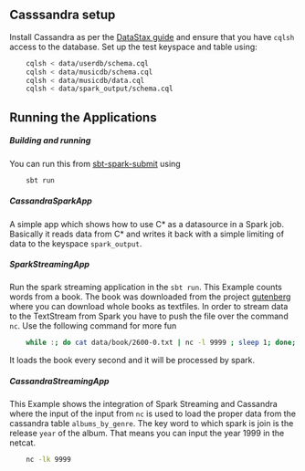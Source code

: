 ## Casssandra setup

Install Cassandra as per the [DataStax guide](http://docs.datastax.com/en/landing_page/doc/landing_page/current.html)
and ensure that you have `cqlsh` access to the database. Set up the test keyspace and table using:

```bash
    cqlsh < data/userdb/schema.cql
    cqlsh < data/musicdb/schema.cql
    cqlsh < data/musicdb/data.cql
    cqlsh < data/spark_output/schema.cql
```




## Running the Applications
##### Building and running
You can run this from [sbt-spark-submit](https://github.com/saurfang/sbt-spark-submit) using

```bash
    sbt run
```

##### CassandraSparkApp
A simple app which shows how to use C* as a datasource in a Spark job. Basically it reads data from C* and writes it back with a simple limiting of data to the keyspace `spark_output`.

##### SparkStreamingApp
Run the spark streaming application in the `sbt run`. This Example counts words from a book. The book was downloaded from the project [gutenberg](http://www.gutenberg.org/wiki) where you can download whole books as textfiles. In order to stream data to the TextStream from Spark you have to push the file over the command `nc`.  Use the following command for more fun

```bash
    while :; do cat data/book/2600-0.txt | nc -l 9999 ; sleep 1; done;
```

It loads the book every second and it will be processed by spark. 

##### CassandraStreamingApp
This Example shows the integration of Spark Streaming and Cassandra where the input of the input from `nc` is used to load the proper data from the cassandra table `albums_by_genre`. The key word to which spark is join is the release `year` of the album. That means you can input the year 1999 in the netcat.
 
```bash
    nc -lk 9999
```